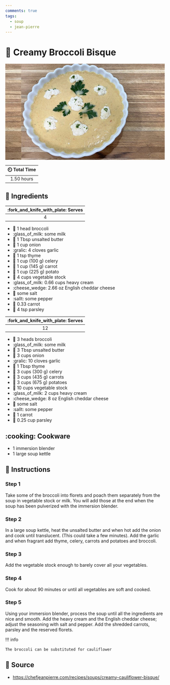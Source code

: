 ```yaml
---
comments: true
tags:
  - soup
  - jean-pierre
---
```

# :broccoli: Creamy Broccoli Bisque

![Creamy Broccoli Bisque](../assets/images/creamy-broccoli-bisque.jpg)

| :timer_clock: Total Time |
|:-----------------------: |
| 1.50 hours |

## :salt: Ingredients

| :fork_and_knife_with_plate: Serves  |
|:-----------------------------------:|
| 4                                   |

- :broccoli: 1 head broccoli
- :glass_of_milk: some milk
- :butter: 1 Tbsp unsalted butter
- :onion: 1 cup onion
- :gralic: 4 cloves garlic
- :herb: 1 tsp thyme
- :leafy_green: 1 cup (100 g) celery
- :carrot: 1 cup (145 g) carrot
- :potato: 1 cup (225 g) potato
- :stew: 4 cups vegetable stock
- :glass_of_milk: 0.66 cups heavy cream
- :cheese_wedge: 2.66 oz English cheddar cheese
- :salt: some salt
- :sallt: some pepper
- :carrot: 0.33 carrot
- :herb: 4 tsp parsley

| :fork_and_knife_with_plate: Serves  |
|:-----------------------------------:|
| 12                                  |

- :broccoli: 3 heads broccoli
- :glass_of_milk: some milk
- :butter: 3 Tbsp unsalted butter
- :onion: 3 cups onion
- :gralic: 10 cloves garlic
- :herb: 1 Tbsp thyme
- :leafy_green: 3 cups (300 g) celery
- :carrot: 3 cups (435 g) carrots
- :potato: 3 cups (675 g) potatoes
- :stew: 10 cups vegetable stock
- :glass_of_milk: 2 cups heavy cream
- :cheese_wedge: 8 oz English cheddar cheese
- :salt: some salt
- :sallt: some pepper
- :carrot: 1 carrot
- :herb: 0.25 cup parsley

## :cooking: Cookware

- 1 immersion blender
- 1 large soup kettle

## :pencil: Instructions

### Step 1

Take some of the broccoli into florets and poach them separately from the soup in vegetable stock or milk. You will add
those at the end when the soup has been pulverized with the immersion blender.

### Step 2

In a large soup kettle, heat the unsalted butter and when hot add the onion and cook until translucent. (This could take
a few minutes). Add the garlic and when fragrant add thyme, celery, carrots and potatoes and broccoli.

### Step 3

Add the vegetable stock enough to barely cover all your vegetables.

### Step 4

Cook for about 90 minutes or until all vegetables are soft and cooked.

### Step 5

Using your immersion blender, process the soup until all the ingredients are nice and smooth. Add the heavy cream and
the English cheddar cheese; adjust the seasoning with salt and pepper. Add the shredded carrots, parsley and the
reserved florets.

!!! info

    The broccoli can be substituted for cauliflower

## :link: Source

- <https://chefjeanpierre.com/recipes/soups/creamy-cauliflower-bisque/>
